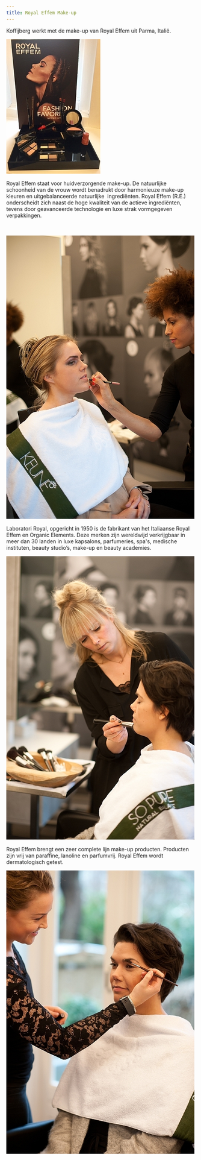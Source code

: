 ```yaml
---
title: Royal Effem Make-up
---
```



Koffijberg werkt met de make-up van Royal Effem uit Parma, Itali&euml;.

![](/uploads/versions/make-up-kapper-amsterdam-mini---x----250-357x---.jpg)

Royal Effem staat voor huidverzorgende make-up. De natuurlijke schoonheid van de vrouw wordt benadrukt door harmonieuze make-up kleuren en uitgebalanceerde natuurlijke &nbsp;ingredi&euml;nten. Royal Effem (R.E.) onderscheidt zich naast de hoge kwaliteit van de actieve ingredi&euml;nten, tevens door geavanceerde technologie en luxe strak vormgegeven verpakkingen.

&nbsp;

![](/uploads/versions/bethlehem-kapper-amsterdam-mini---x----500-752x---.jpg)

Laboratori Royal, opgericht in 1950 is de fabrikant van het Italiaanse Royal Effem en Organic Elements. Deze merken zijn wereldwijd verkrijgbaar in meer dan 30 landen in luxe kapsalons, parfumeries, spa's, medische instituten, beauty studio’s, make-up en beauty academies.

![](/uploads/versions/laura-kapper-amsterdam-mini---x----500-752x---.jpg)

Royal Effem brengt een zeer complete lijn make-up producten. Producten zijn vrij van paraffine, lanoline en parfumvrij. Royal Effem wordt dermatologisch getest.

![](/uploads/versions/daniek-kapper-amsterdam-mini---x----500-752x---.jpg)

&nbsp;